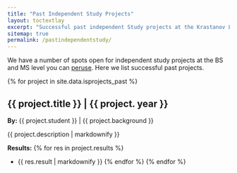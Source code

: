 ```yaml
---
title: "Past Independent Study Projects"
layout: toctextlay
excerpt: "Successful past independent Study projects at the Krastanov Lab at UMass Amherst."
sitemap: true
permalink: /pastindependentstudy/
---
```


We have a number of spots open for independent study projects at the BS and MS level you can [peruse](/independentstudy). Here we list successful past projects.

{% for project in site.data.isprojects_past %}
## {{ project.title }} | {{ project. year }}

**By:** {{ project.student }} | {{ project.background }}

{{ project.description | markdownify }}

**Results:**
{% for res in project.results %}
- {{ res.result | markdownify }}
{% endfor %}
{% endfor %}
